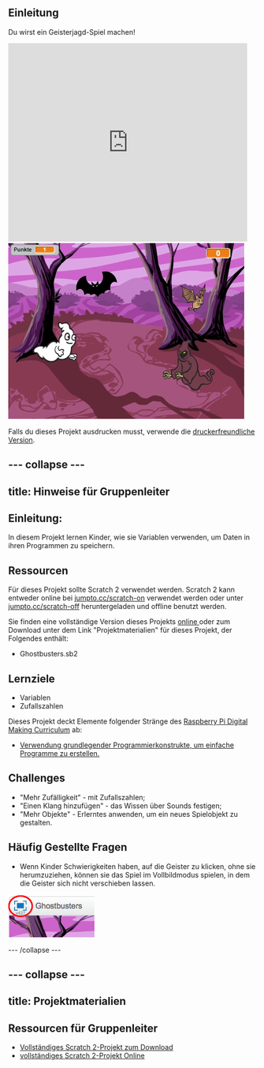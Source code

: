 ## Einleitung

Du wirst ein Geisterjagd-Spiel machen!

<div class="scratch-preview">
  <iframe allowtransparency="true" width="485" height="402" src="https://scratch.mit.edu/projects/embed/60787262/?autostart=false" frameborder="0"></iframe>
  <img src="images/ghost-final.png">
</div>

Falls du dieses Projekt ausdrucken musst, verwende die [druckerfreundliche Version](https://projects.raspberrypi.org/en/projects/ghostbusters/print).

## \--- collapse \---

## title: Hinweise für Gruppenleiter

## Einleitung:

In diesem Projekt lernen Kinder, wie sie Variablen verwenden, um Daten in ihren Programmen zu speichern.

## Ressourcen

Für dieses Projekt sollte Scratch 2 verwendet werden. Scratch 2 kann entweder online bei [jumpto.cc/scratch-on](http://jumpto.cc/scratch-on) verwendet werden oder unter [ jumpto.cc/scratch-off](http://jumpto.cc/scratch-off) heruntergeladen und offline benutzt werden.

Sie finden eine vollständige Version dieses Projekts [ online ](http://scratch.mit.edu/projects/60787262/#editor) oder zum Download unter dem Link "Projektmaterialien" für dieses Projekt, der Folgendes enthält:

* Ghostbusters.sb2

## Lernziele

* Variablen
* Zufallszahlen

Dieses Projekt deckt Elemente folgender Stränge des [Raspberry Pi Digital Making Curriculum](http://rpf.io/curriculum) ab:

* [Verwendung grundlegender Programmierkonstrukte, um einfache Programme zu erstellen.](https://www.raspberrypi.org/curriculum/programming/creator)

## Challenges

* "Mehr Zufälligkeit" - mit Zufallszahlen;
* "Einen Klang hinzufügen" - das Wissen über Sounds festigen;
* "Mehr Objekte" - Erlerntes anwenden, um ein neues Spielobjekt zu gestalten.

## Häufig Gestellte Fragen

* Wenn Kinder Schwierigkeiten haben, auf die Geister zu klicken, ohne sie herumzuziehen, können sie das Spiel im Vollbildmodus spielen, in dem die Geister sich nicht verschieben lassen.

![screenshot](images/ghost-fullscreen.png)

\--- /collapse \---

## \--- collapse \---

## title: Projektmaterialien

## Ressourcen für Gruppenleiter

* [Vollständiges Scratch 2-Projekt zum Download](resources/Ghostbusters.sb2)
* [vollständiges Scratch 2-Projekt Online](http://scratch.mit.edu/projects/60787262/#editor)